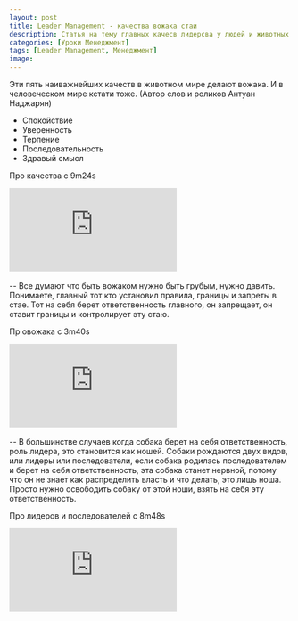 ```yaml
---
layout: post
title: Leader Management - качества вожака стаи
description: Статья на тему главных качесв лидерсва у людей и животных.
categories: [Уроки Менеджмент]
tags: [Leader Management, Менеджмент]
image:
---
```

Эти пять наиважнейших качеств в животном мире делают вожака. И в человеческом мире кстати тоже. (Автор слов и роликов Антуан Наджарян)

+ Спокойствие
+ Уверенность
+ Терпение
+ Последовательность
+ Здравый смысл

Про качества с 9m24s
<div class="yt-video-container-1">
    <iframe src="https://www.youtube.com/embed/l5NKmyaTr64?t=9m24s?rel=0" frameborder="0" allowfullscreen></iframe>
</div>
<br>
--
Все думают что быть вожаком нужно быть грубым, нужно давить. Понимаете, главный тот кто установил правила, границы и запреты в стае. Тот на себя берет ответственность главного, он запрещает, он ставит границы и контролирует эту стаю. 

Пр овожака с 3m40s
<div class="yt-video-container-1">
    <iframe src="https://www.youtube.com/embed/KAB236ssYYs?t=3m40s?rel=0" frameborder="0" allowfullscreen></iframe>
</div>
<br>
--
В большинстве случаев когда собака берет на себя ответственность, роль лидера, это становится как ношей. Собаки рождаются двух видов, или лидеры или последователи, если собака родилась последователем и берет на себя ответственность, эта собака станет нервной, потому что он не знает как распределить власть и что делать, это лишь ноша. Просто нужно освободить собаку от этой ноши, взять на себя эту ответственность.

Про лидеров и последователей с 8m48s
<div class="yt-video-container-1">
    <iframe src="https://www.youtube.com/embed/xSmf5WuwX_M?t=8m48s?rel=0" frameborder="0" allowfullscreen></iframe>
</div>
